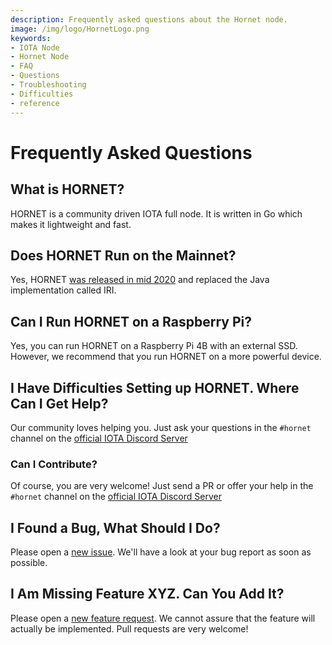 ```yaml
---
description: Frequently asked questions about the Hornet node. 
image: /img/logo/HornetLogo.png
keywords:
- IOTA Node 
- Hornet Node
- FAQ
- Questions
- Troubleshooting
- Difficulties
- reference
---
```



# Frequently Asked Questions

## What is HORNET?

HORNET is a community driven IOTA full node. It is written in Go which makes it lightweight and fast.


## Does HORNET Run on the Mainnet?

Yes, HORNET [was released in mid 2020](https://blog.iota.org/hornet-0-4-0-release-summary-2163ca444196/) and replaced the Java implementation called IRI.

## Can I Run HORNET on a Raspberry Pi?

Yes, you can run HORNET on a Raspberry Pi 4B with an external SSD. However, we recommend that you run HORNET on a more powerful device.

## I Have Difficulties Setting up HORNET. Where Can I Get Help?

Our community loves helping you. Just ask your questions in the `#hornet` channel on the [official IOTA Discord Server](https://discord.iota.org/)

### Can I Contribute?

Of course, you are very welcome! Just send a PR or offer your help in the `#hornet` channel on the [official IOTA Discord Server](https://discord.iota.org/)

## I Found a Bug, What Should I Do?

Please open a [new issue](https://github.com/gohornet/hornet/issues/new?assignees=&labels=bug&template=bug_report.md&title=). We'll have a look at your bug report as soon as possible.

## I Am Missing Feature XYZ. Can You Add It?

Please open a [new feature request](https://github.com/gohornet/hornet/issues/new?assignees=&labels=feature&template=feature_request.md&title=). We cannot assure that the feature will actually be implemented. Pull requests are very welcome!
